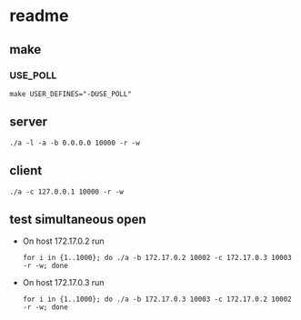 # readme

## make

### USE_POLL

    make USER_DEFINES="-DUSE_POLL"

## server

    ./a -l -a -b 0.0.0.0 10000 -r -w

## client

    ./a -c 127.0.0.1 10000 -r -w

## test simultaneous open

- On host 172.17.0.2 run

      for i in {1..1000}; do ./a -b 172.17.0.2 10002 -c 172.17.0.3 10003 -r -w; done

- On host 172.17.0.3 run

      for i in {1..1000}; do ./a -b 172.17.0.3 10003 -c 172.17.0.2 10002 -r -w; done

